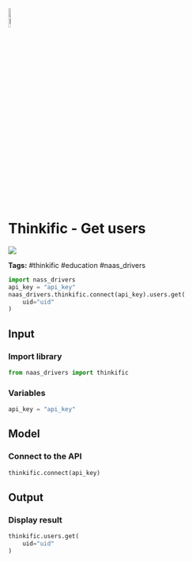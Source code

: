 <img width="10%" alt="Naas" src="https://landen.imgix.net/jtci2pxwjczr/assets/5ice39g4.png?w=160"/>

# Thinkific - Get users
<a href="https://app.naas.ai/user-redirect/naas/downloader?url=https://raw.githubusercontent.com/jupyter-naas/awesome-notebooks/master/Thinkific/Thinkific_Get_users.ipynb" target="_parent"><img src="https://naasai-public.s3.eu-west-3.amazonaws.com/open_in_naas.svg"/></a>

**Tags:** #thinkific #education #naas_drivers


```python
import nass_drivers
api_key = "api_key"
naas_drivers.thinkific.connect(api_key).users.get(
    uid="uid"
)
```

## Input

### Import library


```python
from naas_drivers import thinkific
```

### Variables


```python
api_key = "api_key"
```

## Model

### Connect to the API


```python
thinkific.connect(api_key)
```

## Output

### Display result


```python
thinkific.users.get(
    uid="uid"
)
```

